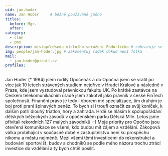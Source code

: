 ```yaml
---
uid: jan.hoder
name: Jan Hoder  	# běžně používáné jméno
titles: 
  before: Mgr.
  after:
category:
  - clen
  - pms
description: místopředseda místního sdružení Podorlicko # zobrazuje se v lide
img: people/jan-hoder.jpg # zakomentuj radek dokud není fotka
mail:
  - jan.hoder@pirati.cz
profiles:
---
```


 Jan Hoder (* 1984) jsem rodilý Opočeňák a do Opočna jsem se vrátil po více jak 10 letech strávených studiem nejdříve v Hradci Králové a následně v Praze, kde jsem vystudoval právnickou fakultu UK. Po krátké zastávce na Českém telekomunikačním úřadě jsem zakotvil jako právník v české FinTech společnosti. Finanční právo je tedy i oborem mé specializace, tím druhým je boj proti praní špinavých peněz. To bych si i troufl označit za svůj koníček, k dalším patří dlouhý triatlon, hory a zahrada. Hrdě se hlásím k spolupořádání dětských běžeckých závodů v opočenském parku Dětská Míle. Letos jsme přivítali rekordních 127 malých závodníků :-) Moje priority pro Opočno jsou otevřená komunikace se všemi, kdo budou mít zájem a vzdělání. Zákopová válka probíhající v současné době v zastupitelstvu není ku prospěchu nikomu a městu nejméně. Mezi všemi těmi investicemi do rekonstrukcí a budování sportovišť, budov a chodníků se podle mého názoru trochu ztrácí investice do vzdělání a ty bych chtěl posílit.
